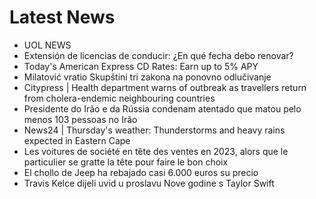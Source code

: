 # Latest News
-  UOL NEWS
-  Extensión de licencias de conducir: ¿En qué fecha debo renovar?
-  Today's American Express CD Rates: Earn up to 5% APY
-  Milatović vratio Skupštini tri zakona na ponovno odlučivanje
-  Citypress | Health department warns of outbreak as travellers return from cholera-endemic neighbouring countries
-  Presidente do Irão e da Rússia condenam atentado que matou pelo menos 103 pessoas no Irão
-  News24 | Thursday's weather: Thunderstorms and heavy rains expected in Eastern Cape
-  Les voitures de société en tête des ventes en 2023, alors que le particulier se gratte la tête pour faire le bon choix
-  El chollo de Jeep ha rebajado casi 6.000 euros su precio
-  Travis Kelce dijeli uvid u proslavu Nove godine s Taylor Swift
